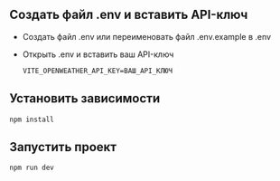 <h2>Создать файл .env и вставить API-ключ</h2>

- Создать файл .env или переименовать файл .env.example в .env
- Открыть .env и вставить ваш API-ключ

      VITE_OPENWEATHER_API_KEY=ВАШ_API_КЛЮЧ

<h2>Установить зависимости</h2>

    npm install

<h2>Запустить проект</h2>

    npm run dev
